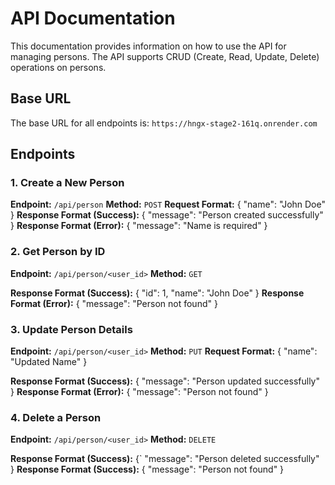 # API Documentation

This documentation provides information on how to use the API for managing persons. The API supports CRUD (Create, Read, Update, Delete) operations on persons.

## Base URL

The base URL for all endpoints is: `https://hngx-stage2-161q.onrender.com`

## Endpoints

### 1. Create a New Person

**Endpoint:** `/api/person`
**Method:** `POST`
**Request Format:**
{
    "name": "John Doe"
}
**Response Format (Success):**
{
    "message": "Person created successfully"
}
**Response Format (Error):**
{
    "message": "Name is required"
}

### 2. Get Person by ID

**Endpoint:** `/api/person/<user_id>`
**Method:** `GET`

**Response Format (Success):**
{
    "id": 1,
    "name": "John Doe"
}
**Response Format (Error):**
{
    "message": "Person not found"
}

### 3. Update Person Details
**Endpoint:** `/api/person/<user_id>`
**Method:** `PUT`
**Request Format:**
{
    "name": "Updated Name"
}

**Response Format (Success):**
{
    "message": "Person updated successfully"
}
**Response Format (Error):**
{
    "message": "Person not found"
}

### 4. Delete a Person
**Endpoint:** `/api/person/<user_id>`
**Method:** `DELETE`

**Response Format (Success):**
{`
    "message": "Person deleted successfully"
}
**Response Format (Success):**
{
    "message": "Person not found"
}
